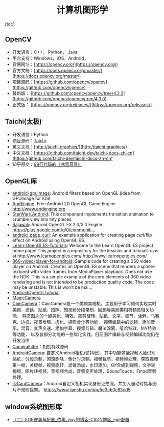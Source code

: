 <h1 align="center">计算机图形学</h1>

[toc]

## OpenCV
* 开发语言：C++， Python， Java
* 平台支持：Windows，iOS，Android，
* 官网网址：[https://opencv.org/](https://opencv.org/)
* 官方文档：[https://docs.opencv.org/master/](https://docs.opencv.org/master/)
* 项目源码：[https://github.com/opencv/opencv](https://github.com/opencv/opencv)
* 最新版：  [https://github.com/opencv/opencv/tree/4.3.0](https://github.com/opencv/opencv/tree/4.3.0)
* 正式版：  [https://opencv.org/releases/](https://opencv.org/releases/)



## Taichi(太极)

* 开发语言：Python
* 项目源码：[Taichi](https://github.com/taichi-dev/taichi)
* 英文文档：[http://taichi.graphics/](http://taichi.graphics/)
* 中文文档：[https://github.com/taichi-dev/taichi-docs-zh-cn](https://github.com/taichi-dev/taichi-docs-zh-cn)
* 知乎原文：[99行代码的《冰雪奇缘》](https://zhuanlan.zhihu.com/p/97700605)

## OpenGL库

* [android-gpuimage](https://github.com/CyberAgent/android-gpuimage): Android filters based on OpenGL (idea from GPUImage for iOS)
* [AndEngine](https://github.com/nicolasgramlich/AndEngine): Free Android 2D OpenGL Game Engine http://www.andengine.org
* [StarWars.Android](https://github.com/Yalantis/StarWars.Android): This component implements transition animation to crumble view into tiny pieces.
* [Rajawali](https://github.com/Rajawali/Rajawali): Android OpenGL ES 2.0/3.0 Engine https://plus.google.com/u/0/communiti…
* [android_page_curl](https://github.com/harism/android_page_curl): An example application for creating page curl/flip effect on Android using OpenGL ES.
* [Learn-OpenGLES-Tutorials](https://github.com/learnopengles/Learn-OpenGLES-Tutorials): Welcome to the Learn OpenGL ES project home page! This project is a repository for the lessons and tutorials over at http://www.learnopengles.com/ http://www.learnopengles.com/
* [360-video-player-for-android](https://github.com/fbsamples/360-video-player-for-android): Sample code for creating a 360 video player on Android. Creates an OpenGL ES scene that renders a sphere textured with video frames from MediaPlayer playback. Does not use the NDK. This is a simple example of the core elements of 360 video rendering and is not intended to be production quality code. The code may be unstable. This is won't be mai…
* [AndroidOpenGLTutorial](https://github.com/glumes/AndroidOpenGLTutorial)
* [MagicCamera](https://github.com/Dean1990/MagicCamera)
* [CainCamera](https://github.com/CainKernel/CainCamera)：CainCamera是一个美颜类相机，主要用于学习如何实现实时美颜、滤镜、贴纸、拍照、短视频分段录制、回删等美颜类相机预览相关功能， 静态图片的一键美化、特效、裁剪旋转、贴纸、文字、调节、涂鸦、马赛克、边框、夜景增强、虚化、抠图虚化等功能， 视频编辑中的滤镜、添加音乐、混音、变声变速、添加字幕、视频剪辑、魔法涂鸦、嘻哈特效、MV特效等功能， 以及各部分功能的一些优化实践。目前图片编辑与视频编辑功能仍在开发当中
* [CameraFilter](https://github.com/nekocode/CameraFilter)：相机特效源码
* [AndroidCamera](https://github.com/aserbao/AndroidCamera): 自定义Android相机(仿抖音)，其中功能包括视频人脸识别贴纸，分段录制，回滚删除，倒计时录制，视频裁剪，视频帧处理，获取视频第一帧，关键帧，视频旋转，滤镜添加，水印添加，Gif合成到视频，文字转视频，图片转视频，音视频合成，音频变声处理，SoundTouch，Fmod音频处理。
* [IDCardCamera](https://github.com/wildma/IDCardCamera)：Android自定义相机实现身份证拍照，并加入自动对焦与图片不规则裁剪。 https://www.jianshu.com/p/5e3cb0c63cd5

## window系统图形库

* [（二）EGE安装与配置_依稀_yixy的博客-CSDN博客_ege配置](https://blog.csdn.net/qq_39151563/article/details/100161986)

